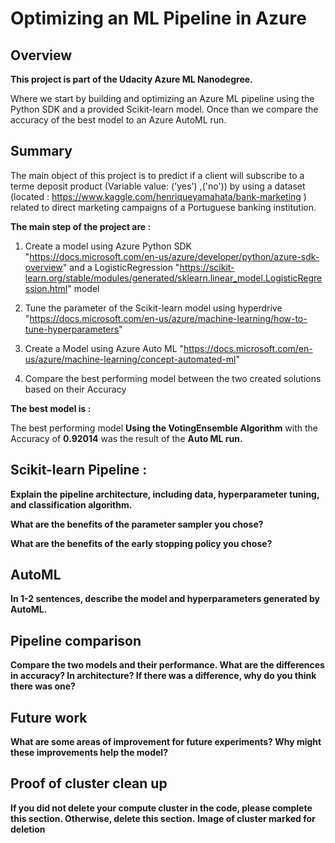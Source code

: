 # Optimizing an ML Pipeline in Azure

## Overview
**This project is part of the Udacity Azure ML Nanodegree.**

Where we start by building and optimizing an Azure ML pipeline using the Python SDK and a provided Scikit-learn model. Once than we compare the accuracy of the best model to an Azure AutoML run. 

## Summary
The main object of this project is to predict if a client will subscribe to a terme deposit product (Variable value: ('yes') ,('no')) by using a dataset  (located  : https://www.kaggle.com/henriqueyamahata/bank-marketing ) related to direct marketing campaigns of a Portuguese banking institution.

**The main step of the project are :**

1. Create a model using Azure Python SDK "https://docs.microsoft.com/en-us/azure/developer/python/azure-sdk-overview"  and a LogisticRegression "https://scikit-learn.org/stable/modules/generated/sklearn.linear_model.LogisticRegression.html" model

2. Tune the parameter of the Scikit-learn model using hyperdrive "https://docs.microsoft.com/en-us/azure/machine-learning/how-to-tune-hyperparameters"

3. Create a Model using Azure Auto ML "https://docs.microsoft.com/en-us/azure/machine-learning/concept-automated-ml" 

4. Compare the best performing model between the two created solutions based on their Accuracy 

**The best model is  :**

The best performing model **Using the VotingEnsemble Algorithm** with the Accuracy of **0.92014** was the result of the **Auto ML run.**








## Scikit-learn Pipeline :
**Explain the pipeline architecture, including data, hyperparameter tuning, and classification algorithm.**

**What are the benefits of the parameter sampler you chose?**

**What are the benefits of the early stopping policy you chose?**

## AutoML
**In 1-2 sentences, describe the model and hyperparameters generated by AutoML.**

## Pipeline comparison
**Compare the two models and their performance. What are the differences in accuracy? In architecture? If there was a difference, why do you think there was one?**

## Future work
**What are some areas of improvement for future experiments? Why might these improvements help the model?**

## Proof of cluster clean up
**If you did not delete your compute cluster in the code, please complete this section. Otherwise, delete this section.**
**Image of cluster marked for deletion**
